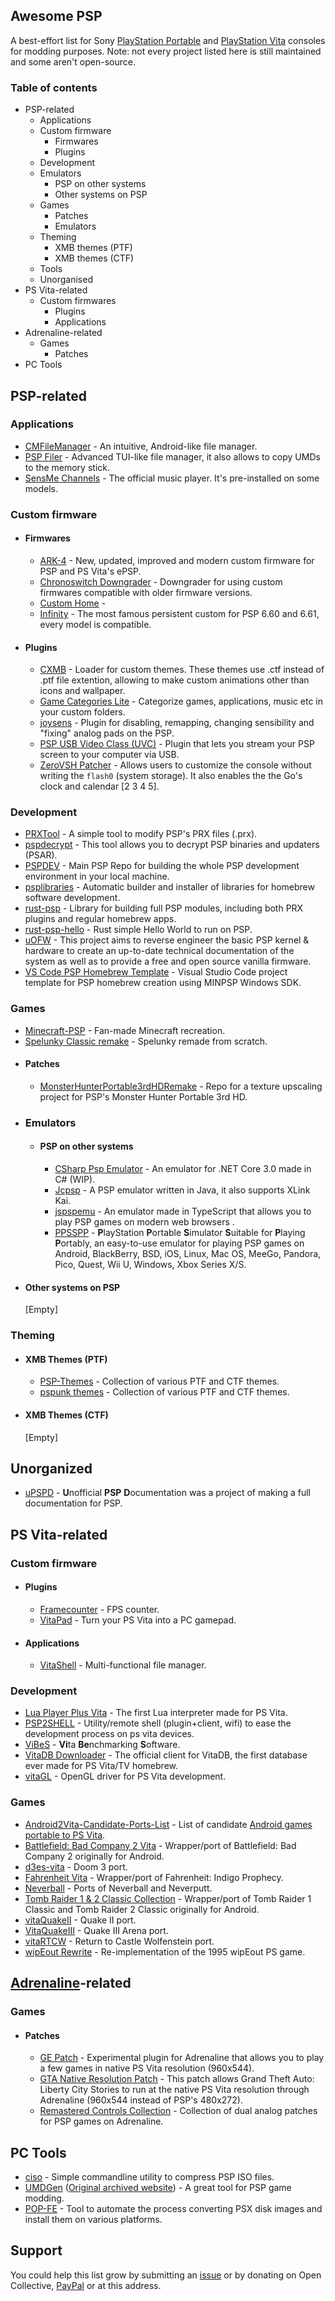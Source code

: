 ## Awesome PSP
A best-effort list for Sony [PlayStation Portable](https://wikiless.tiekoetter.com/wiki/PlayStation_Portable?lang=en) and [PlayStation Vita](https://wikiless.tiekoetter.com/wiki/PlayStation_Vita?lang=en) consoles for modding purposes.
Note: not every project listed here is still maintained and some aren't open-source.

### Table of contents
- PSP-related
  - Applications
  - Custom firmware
    - Firmwares
    - Plugins
  - Development
  - Emulators
    - PSP on other systems
    - Other systems on PSP
  - Games
    - Patches
    - Emulators
   - Theming
     - XMB themes (PTF)
     - XMB themes (CTF)
  - Tools
  - Unorganised
- PS Vita-related
  - Custom firmwares
    - Plugins
    - Applications
- Adrenaline-related
  - Games
    - Patches
- PC Tools

## PSP-related
### Applications
- [CMFileManager](https://github.com/joel16/CMFileManager-PSP) - An intuitive, Android-like file manager.
- [PSP Filer](https://wololo.net/downloads/index.php/download/479) - Advanced TUI-like file manager, it also allows to copy UMDs to the memory stick.
- [SensMe Channels](https://web.archive.org/web/20130505192731/http://www.playstation.com/psp-app/sensme/en/download_pc.html) - The official music player. It's pre-installed on some models.

### Custom firmware
- #### Firmwares
  - [ARK-4](https://github.com/PSP-Archive/ARK-4) - New, updated, improved and modern custom firmware for PSP and PS Vita's ePSP.
  - [Chronoswitch Downgrader](https://github.com/DaveeFTW/chronoswitch) - Downgrader for using custom firmwares compatible with older firmware versions.
  - [Custom Home](https://www.gamebrew.org/wiki/Custom_Home_Mod_PSP) -
  - [Infinity](https://github.com/DaveeFTW/Infinity) - The most famous persistent custom for PSP 6.60 and 6.61, every model is compatible.
- #### Plugins
  - [CXMB](https://github.com/ErikPshat/cxmb) - Loader for custom themes. These themes use .ctf instead of .ptf file extention, allowing to make custom animations other than icons and wallpaper.
  - [Game Categories Lite](https://github.com/codestation/gclite) - Categorize games, applications, music etc in your custom folders.
  - [joysens](https://github.com/albe/joysens) - Plugin for disabling, remapping, changing sensibility and "fixing" analog pads on the PSP.
  - [PSP USB Video Class (UVC)](https://github.com/xerpi/psp-uvc-usb-video-class) - Plugin that lets you stream your PSP screen to your computer via USB.
  - [ZeroVSH Patcher](https://github.com/NightStar3/zerovsh-patcher) - Allows users to customize the console without writing the `flash0` (system storage). It also enables the the Go's clock and calendar [2 3 4 5].

### Development
- [PRXTool](https://github.com/pspdev/prxtool) - A simple tool to modify PSP's PRX files (.prx).
- [pspdecrypt](https://github.com/John-K/pspdecrypt) - This tool allows you to decrypt PSP binaries and updaters (PSAR).
- [PSPDEV](https://github.com/pspdev/pspdev) - Main PSP Repo for building the whole PSP development environment in your local machine.
- [psplibraries](https://github.com/pspdev/psplibraries) - Automatic builder and installer of libraries for homebrew software development.
- [rust-psp](https://github.com/overdrivenpotato/rust-psp) - Library for building full PSP modules, including both PRX plugins and regular homebrew apps. 
- [rust-psp-hello](https://github.com/luqmana/rust-psp-hello) - Rust simple Hello World to run on PSP.
- [uOFW](https://github.com/uofw/uofw) - This project aims to reverse engineer the basic PSP kernel & hardware to create an up-to-date technical documentation of the system as well as to provide a free and open source vanilla firmware.
- [VS Code PSP Homebrew Template](https://github.com/undeadborn/pspTemplate) - Visual Studio Code project template for PSP homebrew creation using MINPSP Windows SDK.

### Games
- [Minecraft-PSP](https://github.com/Woolio/Minecraft-PSP) - Fan-made Minecraft recreation.
- [Spelunky Classic remake](https://github.com/dbeef/spelunky-psp) - Spelunky remade from scratch.
- #### Patches
  - [MonsterHunterPortable3rdHDRemake](https://github.com/David-vz/MonsterHunterPortable3rdHDRemake) - Repo for a texture upscaling project for PSP's Monster Hunter Portable 3rd HD.
- ### Emulators
  - #### PSP on other systems
    - [CSharp Psp Emulator](https://github.com/cspspemu/cspspemu) - An emulator for .NET Core 3.0 made in C# (WIP).
    - [Jcpsp](https://github.com/jpcsp/jpcsp) - A PSP emulator written in Java, it also supports XLink Kai.
    - [jspspemu](https://github.com/jspspemu/jspspemu) - An emulator made in TypeScript that allows you to play PSP games on modern web browsers	.
    - [PPSSPP](https://github.com/hrydgard/ppsspp) - **P**layStation **P**ortable **S**imulator **S**uitable for **P**laying **P**ortably, an easy-to-use emulator for playing PSP games on Android, BlackBerry, BSD, iOS, Linux, Mac OS, MeeGo, Pandora, Pico, Quest, Wii U, Windows, Xbox Series X/S.
- #### Other systems on PSP
  [Empty]

### Theming
- #### XMB Themes (PTF)
  - [PSP-Themes](https://github.com/Shenron0/PSP-Themes) - Collection of various PTF and CTF themes.
  - [pspunk themes](https://www.pspunk.com/psp-themes) - Collection of various PTF and CTF themes.
- #### XMB Themes (CTF)
  [Empty]

## Unorganized
- [uPSPD](https://github.com/uofw/upspd) - **U**nofficial **PSP** **D**ocumentation was a project of making a full documentation for PSP.

## PS Vita-related
### Custom firmware
- #### Plugins
  - [Framecounter](https://github.com/Rinnegatamante/Framecounter) - FPS counter.
  - [VitaPad](https://github.com/Rinnegatamante/VitaPad) - Turn your PS Vita into a PC gamepad.
 - #### Applications
   - [VitaShell](https://github.com/Rinnegatamante/VitaShell) - Multi-functional file manager.

### Development
- [Lua Player Plus Vita](https://github.com/Rinnegatamante/lpp-vita) - The first Lua interpreter made for PS Vita.
- [PSP2SHELL](https://github.com/Cpasjuste/psp2shell) - Utility/remote shell (plugin+client, wifi) to ease the development process on ps vita devices.
- [ViBeS](https://github.com/Rinnegatamante/ViBeS) - **Vi**ta **Be**nchmarking **S**oftware.
- [VitaDB Downloader](https://github.com/Rinnegatamante/VitaDB-Downloader) - The official client for VitaDB, the first database ever made for PS Vita/TV homebrew.
- [vitaGL](https://github.com/Rinnegatamante/vitaGL) - OpenGL driver for PS Vita development.

### Games
- [Android2Vita-Candidate-Ports-List](https://github.com/Rinnegatamante/Android2Vita-Candidate-Ports-List) - List of candidate [Android games portable to PS Vita](https://android.rinnegatamante.it).
- [Battlefield: Bad Company 2 Vita](https://github.com/TheOfficialFloW/bc2_vita) - Wrapper/port of Battlefield: Bad Company 2 originally for Android.
- [d3es-vita](https://github.com/Rinnegatamante/d3es-vita) - Doom 3 port.
- [Fahrenheit Vita](https://github.com/Rinnegatamante/fahrenheit-vita) - Wrapper/port of Fahrenheit: Indigo Prophecy.
- [Neverball](https://github.com/Rinnegatamante/neverball) - Ports of Neverball and Neverputt.
- [Tomb Raider 1 & 2 Classic Collection](https://github.com/Rinnegatamante/raider-vita) - Wrapper/port of Tomb Raider 1 Classic and Tomb Raider 2 Classic originally for Android.
- [vitaQuakeII](https://github.com/Rinnegatamante/vitaQuakeII) - Quake II port.
- [VitaQuakeIII](https://github.com/Rinnegatamante/vitaQuakeIII) - Quake III Arena port.
- [vitaRTCW](https://github.com/Rinnegatamante/vitaRTCW) - Return to Castle Wolfenstein port.
- [wipEout Rewrite](https://github.com/Rinnegatamante/wipeout-rewrite) - Re-implementation of the 1995 wipEout PS game.
 
 ## [Adrenaline](https://github.com/TheOfficialFloW/Adrenaline)-related
 ### Games
 - #### Patches
   - [GE Patch](https://github.com/TheOfficialFloW/GePatch) - Experimental plugin for Adrenaline that allows you to play a few games in native PS Vita resolution (960x544).
   - [GTA Native Resolution Patch](https://github.com/TheOfficialFloW/GTANativeRes) - This patch allows Grand Theft Auto: Liberty City Stories to run at the native PS Vita resolution through Adrenaline (960x544 instead of PSP's 480x272).
   - [Remastered Controls Collection](https://github.com/TheOfficialFloW/RemasteredControls) - Collection of dual analog patches for PSP games on Adrenaline.

## PC Tools
- [ciso](https://github.com/jamie/ciso) - Simple commandline utility to compress PSP ISO files.
- [UMDGen](https://www.gamebrew.org/wiki/UMDGen_PSP) ([Original archived website](https://web.archive.org/web/20090221184411/http://umdgen.ps3news.com)) - A great tool for PSP game modding.
- [POP-FE](https://github.com/sahlberg/pop-fe) - Tool to automate the process converting PSX disk images and install
them on various platforms.

## Support
You could help this list grow by submitting an [issue](https://github.com/normanbon/awesome-psp/issues) or by donating on Open Collective, [PayPal](https://www.paypal.com/paypalme/normanbon) or at this address.
